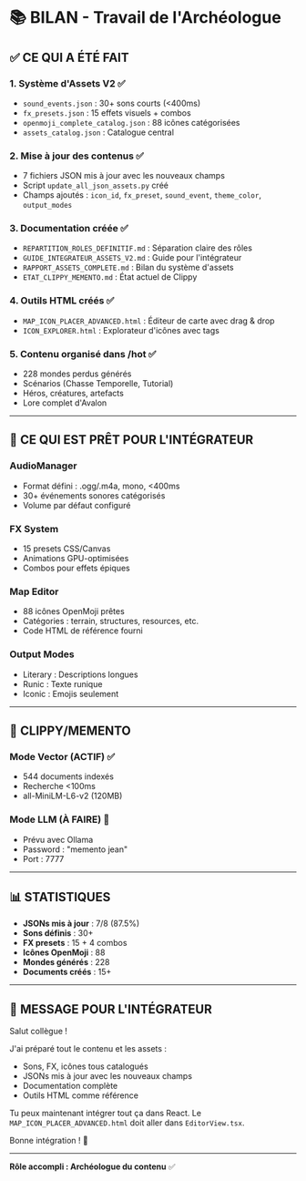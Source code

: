 # 📚 BILAN - Travail de l'Archéologue

## ✅ CE QUI A ÉTÉ FAIT

### 1. **Système d'Assets V2** ✅
- `sound_events.json` : 30+ sons courts (<400ms)
- `fx_presets.json` : 15 effets visuels + combos
- `openmoji_complete_catalog.json` : 88 icônes catégorisées
- `assets_catalog.json` : Catalogue central

### 2. **Mise à jour des contenus** ✅
- 7 fichiers JSON mis à jour avec les nouveaux champs
- Script `update_all_json_assets.py` créé
- Champs ajoutés : `icon_id`, `fx_preset`, `sound_event`, `theme_color`, `output_modes`

### 3. **Documentation créée** ✅
- `REPARTITION_ROLES_DEFINITIF.md` : Séparation claire des rôles
- `GUIDE_INTEGRATEUR_ASSETS_V2.md` : Guide pour l'intégrateur
- `RAPPORT_ASSETS_COMPLETE.md` : Bilan du système d'assets
- `ETAT_CLIPPY_MEMENTO.md` : État actuel de Clippy

### 4. **Outils HTML créés** ✅
- `MAP_ICON_PLACER_ADVANCED.html` : Éditeur de carte avec drag & drop
- `ICON_EXPLORER.html` : Explorateur d'icônes avec tags

### 5. **Contenu organisé dans /hot** ✅
- 228 mondes perdus générés
- Scénarios (Chasse Temporelle, Tutorial)
- Héros, créatures, artefacts
- Lore complet d'Avalon

---

## 🎯 CE QUI EST PRÊT POUR L'INTÉGRATEUR

### AudioManager
- Format défini : .ogg/.m4a, mono, <400ms
- 30+ événements sonores catégorisés
- Volume par défaut configuré

### FX System  
- 15 presets CSS/Canvas
- Animations GPU-optimisées
- Combos pour effets épiques

### Map Editor
- 88 icônes OpenMoji prêtes
- Catégories : terrain, structures, resources, etc.
- Code HTML de référence fourni

### Output Modes
- Literary : Descriptions longues
- Runic : Texte runique
- Iconic : Emojis seulement

---

## 📎 CLIPPY/MEMENTO

### Mode Vector (ACTIF) ✅
- 544 documents indexés
- Recherche <100ms
- all-MiniLM-L6-v2 (120MB)

### Mode LLM (À FAIRE) 🚧
- Prévu avec Ollama
- Password : "memento jean"
- Port : 7777

---

## 📊 STATISTIQUES

- **JSONs mis à jour** : 7/8 (87.5%)
- **Sons définis** : 30+
- **FX presets** : 15 + 4 combos
- **Icônes OpenMoji** : 88
- **Mondes générés** : 228
- **Documents créés** : 15+

---

## 🤝 MESSAGE POUR L'INTÉGRATEUR

Salut collègue !

J'ai préparé tout le contenu et les assets :
- Sons, FX, icônes tous catalogués
- JSONs mis à jour avec les nouveaux champs
- Documentation complète
- Outils HTML comme référence

Tu peux maintenant intégrer tout ça dans React. Le `MAP_ICON_PLACER_ADVANCED.html` doit aller dans `EditorView.tsx`.

Bonne intégration ! 🚀

---

**Rôle accompli : Archéologue du contenu** ✅
